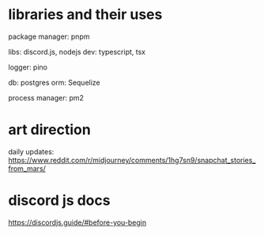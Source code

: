 # libraries and their uses

package manager: pnpm

libs: discord.js, nodejs
dev: typescript, tsx

logger: pino

db: postgres
orm: Sequelize

process manager: pm2

# art direction

daily updates: https://www.reddit.com/r/midjourney/comments/1hg7sn9/snapchat_stories_from_mars/

# discord js docs

https://discordjs.guide/#before-you-begin
